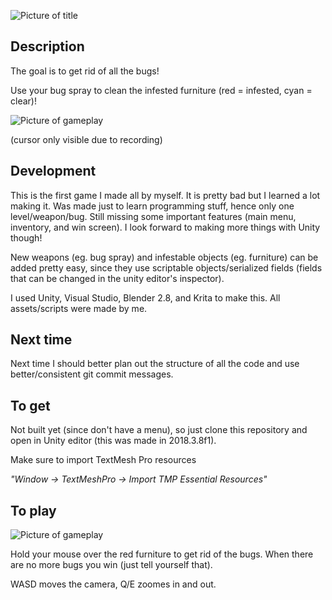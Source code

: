 

![Picture of title](Assets/Resources/Images/title.png "Bug Game")

## Description

The goal is to get rid of all the bugs! 

Use your bug spray to clean the infested furniture (red = infested, cyan = clear)!

![Picture of gameplay](Assets/Resources/Images/spray.gif "Gameplay")

(cursor only visible due to recording)

## Development

This is the first game I made all by myself. It is pretty bad but I learned a lot making it. Was made just to learn programming stuff, hence only one level/weapon/bug. Still missing some important features (main menu, inventory, and win screen). I look forward to making more things with Unity though!

New weapons (eg. bug spray) and infestable objects (eg. furniture) can be added pretty easy, since they use scriptable objects/serialized fields (fields that can be changed in the unity editor's inspector).

I used Unity, Visual Studio, Blender 2.8, and Krita to make this. All assets/scripts were made by me.

## Next time

Next time I should better plan out the structure of all the code and use better/consistent git commit messages.

## To get

Not built yet (since don't have a menu), so just clone this repository and open in Unity editor (this was made in 2018.3.8f1). 

Make sure to import TextMesh Pro resources 

*"Window -> TextMeshPro -> Import TMP Essential Resources"*

## To play

![Picture of gameplay](Assets/Resources/Images/demoPic.png "Gameplay")

Hold your mouse over the red furniture to get rid of the bugs. When there are no more bugs you win (just tell yourself that).

WASD moves the camera, Q/E zoomes in and out.
